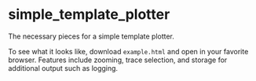 # simple_template_plotter
The necessary pieces for a simple template plotter.

To see what it looks like, download ```example.html``` and open in your favorite browser. Features include zooming, trace selection, and storage for additional output such as logging.
